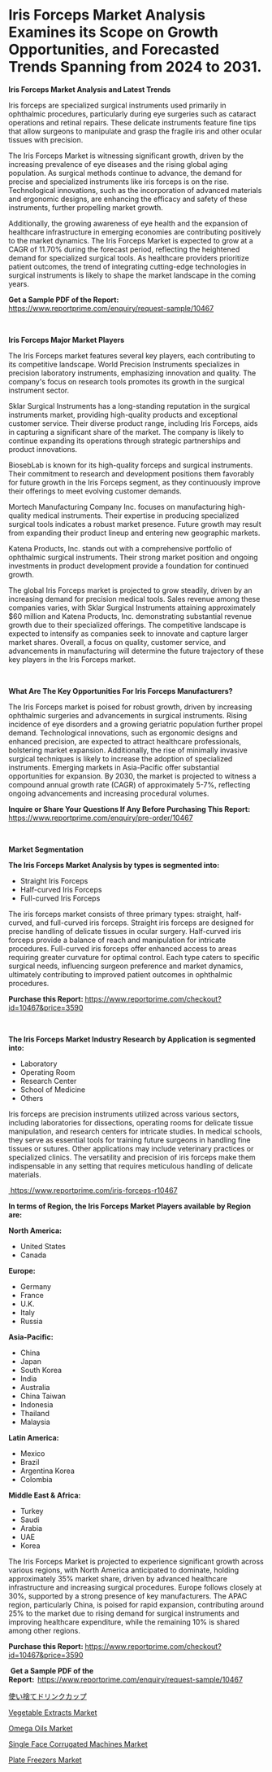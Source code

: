 <p><h1>Iris Forceps Market Analysis Examines its Scope on Growth Opportunities, and Forecasted Trends Spanning from 2024 to 2031.</h1></p><p><strong>Iris Forceps Market Analysis and Latest Trends</strong></p>
<p><p>Iris forceps are specialized surgical instruments used primarily in ophthalmic procedures, particularly during eye surgeries such as cataract operations and retinal repairs. These delicate instruments feature fine tips that allow surgeons to manipulate and grasp the fragile iris and other ocular tissues with precision. </p><p>The Iris Forceps Market is witnessing significant growth, driven by the increasing prevalence of eye diseases and the rising global aging population. As surgical methods continue to advance, the demand for precise and specialized instruments like iris forceps is on the rise. Technological innovations, such as the incorporation of advanced materials and ergonomic designs, are enhancing the efficacy and safety of these instruments, further propelling market growth.</p><p>Additionally, the growing awareness of eye health and the expansion of healthcare infrastructure in emerging economies are contributing positively to the market dynamics. The Iris Forceps Market is expected to grow at a CAGR of 11.70% during the forecast period, reflecting the heightened demand for specialized surgical tools. As healthcare providers prioritize patient outcomes, the trend of integrating cutting-edge technologies in surgical instruments is likely to shape the market landscape in the coming years.</p></p>
<p><strong>Get a Sample PDF of the Report:&nbsp;</strong> <a href="https://www.reportprime.com/enquiry/request-sample/10467">https://www.reportprime.com/enquiry/request-sample/10467</a></p>
<p>&nbsp;</p>
<p><strong>Iris Forceps Major Market Players</strong></p>
<p><p>The Iris Forceps market features several key players, each contributing to its competitive landscape. World Precision Instruments specializes in precision laboratory instruments, emphasizing innovation and quality. The company's focus on research tools promotes its growth in the surgical instrument sector.</p><p>Sklar Surgical Instruments has a long-standing reputation in the surgical instruments market, providing high-quality products and exceptional customer service. Their diverse product range, including Iris Forceps, aids in capturing a significant share of the market. The company is likely to continue expanding its operations through strategic partnerships and product innovations.</p><p>BiosebLab is known for its high-quality forceps and surgical instruments. Their commitment to research and development positions them favorably for future growth in the Iris Forceps segment, as they continuously improve their offerings to meet evolving customer demands.</p><p>Mortech Manufacturing Company Inc. focuses on manufacturing high-quality medical instruments. Their expertise in producing specialized surgical tools indicates a robust market presence. Future growth may result from expanding their product lineup and entering new geographic markets.</p><p>Katena Products, Inc. stands out with a comprehensive portfolio of ophthalmic surgical instruments. Their strong market position and ongoing investments in product development provide a foundation for continued growth.</p><p>The global Iris Forceps market is projected to grow steadily, driven by an increasing demand for precision medical tools. Sales revenue among these companies varies, with Sklar Surgical Instruments attaining approximately $60 million and Katena Products, Inc. demonstrating substantial revenue growth due to their specialized offerings. The competitive landscape is expected to intensify as companies seek to innovate and capture larger market shares. Overall, a focus on quality, customer service, and advancements in manufacturing will determine the future trajectory of these key players in the Iris Forceps market.</p></p>
<p>&nbsp;</p>
<p><strong>What Are The Key Opportunities For Iris Forceps Manufacturers?</strong></p>
<p><p>The Iris Forceps market is poised for robust growth, driven by increasing ophthalmic surgeries and advancements in surgical instruments. Rising incidence of eye disorders and a growing geriatric population further propel demand. Technological innovations, such as ergonomic designs and enhanced precision, are expected to attract healthcare professionals, bolstering market expansion. Additionally, the rise of minimally invasive surgical techniques is likely to increase the adoption of specialized instruments. Emerging markets in Asia-Pacific offer substantial opportunities for expansion. By 2030, the market is projected to witness a compound annual growth rate (CAGR) of approximately 5-7%, reflecting ongoing advancements and increasing procedural volumes.</p></p>
<p><strong>Inquire or Share Your Questions If Any Before Purchasing This Report:</strong> <a href="https://www.reportprime.com/enquiry/pre-order/10467">https://www.reportprime.com/enquiry/pre-order/10467</a></p>
<p>&nbsp;</p>
<p><strong>Market Segmentation</strong></p>
<p><strong>The Iris Forceps Market Analysis by types is segmented into:</strong></p>
<p><ul><li>Straight Iris Forceps</li><li>Half-curved Iris Forceps</li><li>Full-curved Iris Forceps</li></ul></p>
<p><p>The iris forceps market consists of three primary types: straight, half-curved, and full-curved iris forceps. Straight iris forceps are designed for precise handling of delicate tissues in ocular surgery. Half-curved iris forceps provide a balance of reach and manipulation for intricate procedures. Full-curved iris forceps offer enhanced access to areas requiring greater curvature for optimal control. Each type caters to specific surgical needs, influencing surgeon preference and market dynamics, ultimately contributing to improved patient outcomes in ophthalmic procedures.</p></p>
<p><strong>Purchase this Report:&nbsp;</strong><a href="https://www.reportprime.com/checkout?id=10467&price=3590">https://www.reportprime.com/checkout?id=10467&price=3590</a></p>
<p>&nbsp;</p>
<p><strong>The Iris Forceps Market Industry Research by Application is segmented into:</strong></p>
<p><ul><li>Laboratory</li><li>Operating Room</li><li>Research Center</li><li>School of Medicine</li><li>Others</li></ul></p>
<p><p>Iris forceps are precision instruments utilized across various sectors, including laboratories for dissections, operating rooms for delicate tissue manipulation, and research centers for intricate studies. In medical schools, they serve as essential tools for training future surgeons in handling fine tissues or sutures. Other applications may include veterinary practices or specialized clinics. The versatility and precision of iris forceps make them indispensable in any setting that requires meticulous handling of delicate materials.</p></p>
<p><a href="https://www.reportprime.com/iris-forceps-r10467">&nbsp;https://www.reportprime.com/iris-forceps-r10467</a></p>
<p><strong>In terms of Region, the Iris Forceps Market Players available by Region are:</strong></p>
<p>
    <p> <strong> North America: </strong>
        <ul>
            <li>United States</li>
            <li>Canada</li>
        </ul>
        </p> 
    <p> <strong> Europe: </strong>
        <ul>
            <li>Germany</li>
            <li>France</li>
            <li>U.K.</li>
            <li>Italy</li>
            <li>Russia</li>
        </ul>
        </p> 
    <p> <strong> Asia-Pacific: </strong>
        <ul>
            <li>China</li>
            <li>Japan</li>
            <li>South Korea</li>
            <li>India</li>
            <li>Australia</li>
            <li>China Taiwan</li>
            <li>Indonesia</li>
            <li>Thailand</li>
            <li>Malaysia</li>
        </ul>
        </p> 
    <p> <strong> Latin America: </strong>
        <ul>
            <li>Mexico</li>
            <li>Brazil</li>
            <li>Argentina Korea</li>
            <li>Colombia</li>
        </ul>
        </p> 
    <p> <strong> Middle East & Africa: </strong>
        <ul>
            <li>Turkey</li>
            <li>Saudi</li>
            <li>Arabia</li>
            <li>UAE</li>
            <li>Korea</li>
        </ul>
    </p>
    </p>
<p><p>The Iris Forceps Market is projected to experience significant growth across various regions, with North America anticipated to dominate, holding approximately 35% market share, driven by advanced healthcare infrastructure and increasing surgical procedures. Europe follows closely at 30%, supported by a strong presence of key manufacturers. The APAC region, particularly China, is poised for rapid expansion, contributing around 25% to the market due to rising demand for surgical instruments and improving healthcare expenditure, while the remaining 10% is shared among other regions.</p></p>
<p><strong>Purchase this Report: </strong><a href="https://www.reportprime.com/checkout?id=10467&price=3590">https://www.reportprime.com/checkout?id=10467&price=3590</a></p>
<p>&nbsp;<strong>Get a Sample PDF of the Report:&nbsp;&nbsp;</strong><a href="https://www.reportprime.com/enquiry/request-sample/10467">https://www.reportprime.com/enquiry/request-sample/10467</a></p>
<p><strong></strong></p>
<p><p><a href="https://medium.com/@royfoote921/disposable-drink-cups-market-%E3%81%AF-%E3%82%B3%E3%82%B9%E3%83%88%E7%AE%A1%E7%90%86%E3%81%A8%E5%8A%B9%E7%8E%87%E5%90%91%E4%B8%8A%E3%82%92%E5%84%AA%E5%85%88%E3%81%97%E3%81%BE%E3%81%99-%E3%81%95%E3%82%89%E3%81%AB-%E5%A0%B1%E5%91%8A%E6%9B%B8%E3%81%AF%E5%B8%82%E5%A0%B4%E3%81%AE%E9%9C%80%E8%A6%81%E9%9D%A2%E3%81%A8%E4%BE%9B%E7%B5%A6%E9%9D%A2%E3%81%AE%E4%B8%A1%E6%96%B9%E3%82%92%E3%82%AB%E3%83%90%E3%83%BC%E3%81%97%E3%81%A6%E3%81%84%E3%81%BE%E3%81%99-disposable-drink-d87e05e8047e">使い捨てドリンクカップ</a></p><p><a href="https://www.linkedin.com/pulse/how-vegetable-extracts-market-evolved-key-trends-regional-5syce?trackingId=ThvhEZDIQBe9uqf610QAxg%3D%3D">Vegetable Extracts Market</a></p><p><a href="https://issuu.com/reportprime-2/docs/omega-oils-market-size-2030.pptx_c025c5bea5deab">Omega Oils Market</a></p><p><a href="https://medium.com/@jeanjordan54/the-single-face-corrugated-machines-industry-analysis-report-offers-a-comprehensive-and-current-850c04df5b1b">Single Face Corrugated Machines Market</a></p><p><a href="https://medium.com/@jeanjordan54/the-growth-of-the-plate-freezers-market-has-been-significant-driven-by-various-critical-factors-473542a3dc1d">Plate Freezers Market</a></p></p>